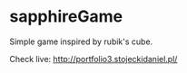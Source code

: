 # sapphireGame

Simple game inspired by rubik's cube.

Check live: http://portfolio3.stojeckidaniel.pl/
